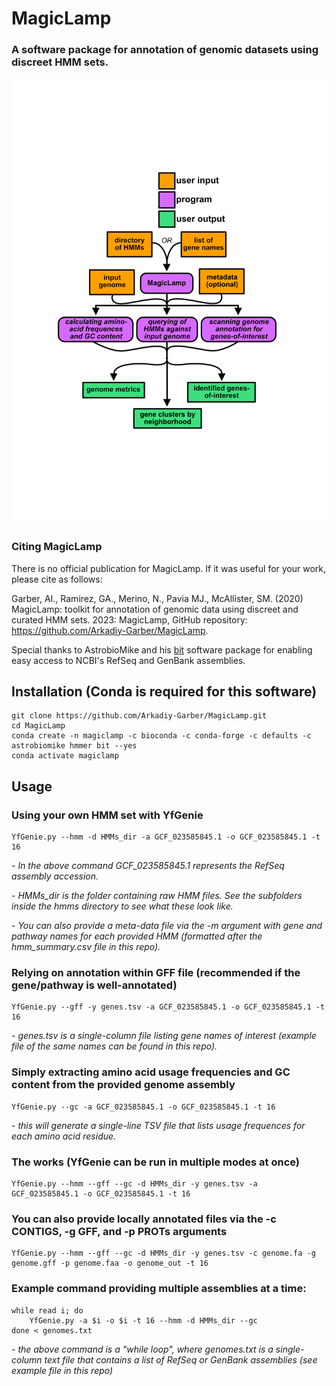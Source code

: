 # MagicLamp

### A software package for annotation of genomic datasets using discreet HMM sets.

![pipeline](https://github.com/Arkadiy-Garber/MagicLamp/blob/master/pipeline.png)

### Citing MagicLamp
There is no official publication for MagicLamp. If it was useful for your work, please cite as follows:

Garber, AI., Ramirez, GA., Merino, N., Pavia MJ., McAllister, SM. (2020) MagicLamp: toolkit for annotation of genomic data using discreet and curated HMM sets. 2023: MagicLamp, GitHub repository: https://github.com/Arkadiy-Garber/MagicLamp.

Special thanks to AstrobioMike and his [bit](https://github.com/AstrobioMike/bit) software package for enabling easy access to NCBI's RefSeq and GenBank assemblies.

## Installation (Conda is required for this software)
    git clone https://github.com/Arkadiy-Garber/MagicLamp.git
    cd MagicLamp
    conda create -n magiclamp -c bioconda -c conda-forge -c defaults -c astrobiomike hmmer bit --yes
    conda activate magiclamp

## Usage

### Using your own HMM set with YfGenie
    YfGenie.py --hmm -d HMMs_dir -a GCF_023585845.1 -o GCF_023585845.1 -t 16

_- In the above command _GCF_023585845.1_ represents the RefSeq assembly accession._

_- HMMs_dir is the folder containing raw HMM files. See the subfolders inside the hmms directory to see what these look like._

_- You can also provide a meta-data file via the -m argument with gene and pathway names for each provided HMM (formatted after the _hmm_summary.csv_ file in this repo)._

### Relying on annotation within GFF file (recommended if the gene/pathway is well-annotated)
    YfGenie.py --gff -y genes.tsv -a GCF_023585845.1 -o GCF_023585845.1 -t 16

_- genes.tsv is a single-column file listing gene names of interest (example file of the same names can be found in this repo)._

### Simply extracting amino acid usage frequencies and GC content from the provided genome assembly
    YfGenie.py --gc -a GCF_023585845.1 -o GCF_023585845.1 -t 16

_- this will generate a single-line TSV file that lists usage frequences for each amino acid residue._

### The works (YfGenie can be run in multiple modes at once)
    YfGenie.py --hmm --gff --gc -d HMMs_dir -y genes.tsv -a GCF_023585845.1 -o GCF_023585845.1 -t 16

### You can also provide locally annotated files via the -c CONTIGS, -g GFF, and -p PROTs arguments
    YfGenie.py --hmm --gff --gc -d HMMs_dir -y genes.tsv -c genome.fa -g genome.gff -p genome.faa -o genome_out -t 16

### Example command providing multiple assemblies at a time:

    while read i; do
        YfGenie.py -a $i -o $i -t 16 --hmm -d HMMs_dir --gc
    done < genomes.txt 

_- the above command is a "while loop", where genomes.txt is a single-column text file that contains a list of RefSeq or GenBank assemblies (see example file in this repo)_
